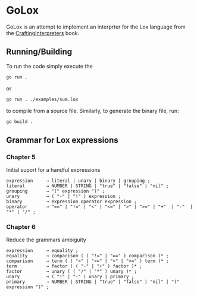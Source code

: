 # GoLox

GoLox is an attempt to implement an interprter for the Lox language from the [CraftingInterpreters](https://craftinginterpreters.com/) book.

## Running/Building

To run the code simply execute the

```sh
go run .
```

or

```sh
go run . ./examples/sum.lox
```

to compile from a source file. Similarly, to generate the binary file, run:

```sh
go build .
```

## Grammar for Lox expressions

### Chapter 5

Initial suport for a handful expressions

```
expression     → literal | unary | binary | grouping ;
literal        → NUMBER | STRING | "true" | "false" | "nil" ;
grouping       → "(" expression ")" ;
unary          → ( "-" | "!" ) expression ;
binary         → expression operator expression ;
operator       → "==" | "!=" | "<" | "<=" | ">" | ">=" | "+"  | "-"  | "*" | "/" ;
```

### Chapter 6

Reduce the grammars ambiguity

```
expression     → equality ;
equality       → comparison ( ( "!=" | "==" ) comparison )* ;
comparison     → term ( ( ">" | ">=" | "<" | "<=" ) term )* ;
term           → factor ( ( "-" | "+" ) factor )* ;
factor         → unary ( ( "/" | "*" ) unary )* ;
unary          → ( "!" | "-" ) unary | primary ;
primary        → NUMBER | STRING | "true" | "false" | "nil" | "(" expression ")" ;
```
